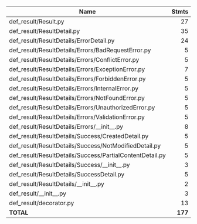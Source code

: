 | Name                                                      |    Stmts |     Miss |   Branch |   BrPart |    Cover |   Missing |
|---------------------------------------------------------- | -------: | -------: | -------: | -------: | -------: | --------: |
| def\_result/Result.py                                     |       27 |        0 |        6 |        0 |     100% |           |
| def\_result/ResultDetail.py                               |       35 |        0 |       14 |        0 |     100% |           |
| def\_result/ResultDetails/ErrorDetail.py                  |       24 |        0 |        6 |        0 |     100% |           |
| def\_result/ResultDetails/Errors/BadRequestError.py       |        5 |        0 |        0 |        0 |     100% |           |
| def\_result/ResultDetails/Errors/ConflictError.py         |        5 |        0 |        0 |        0 |     100% |           |
| def\_result/ResultDetails/Errors/ExceptionError.py        |        7 |        0 |        2 |        0 |     100% |           |
| def\_result/ResultDetails/Errors/ForbiddenError.py        |        5 |        0 |        0 |        0 |     100% |           |
| def\_result/ResultDetails/Errors/InternalError.py         |        5 |        0 |        0 |        0 |     100% |           |
| def\_result/ResultDetails/Errors/NotFoundError.py         |        5 |        0 |        0 |        0 |     100% |           |
| def\_result/ResultDetails/Errors/UnauthorizedError.py     |        5 |        0 |        0 |        0 |     100% |           |
| def\_result/ResultDetails/Errors/ValidationError.py       |        5 |        0 |        0 |        0 |     100% |           |
| def\_result/ResultDetails/Errors/\_\_init\_\_.py          |        8 |        0 |        0 |        0 |     100% |           |
| def\_result/ResultDetails/Success/CreatedDetail.py        |        5 |        0 |        0 |        0 |     100% |           |
| def\_result/ResultDetails/Success/NotModifiedDetail.py    |        5 |        0 |        0 |        0 |     100% |           |
| def\_result/ResultDetails/Success/PartialContentDetail.py |        5 |        0 |        0 |        0 |     100% |           |
| def\_result/ResultDetails/Success/\_\_init\_\_.py         |        3 |        0 |        0 |        0 |     100% |           |
| def\_result/ResultDetails/SuccessDetail.py                |        5 |        0 |        0 |        0 |     100% |           |
| def\_result/ResultDetails/\_\_init\_\_.py                 |        2 |        0 |        0 |        0 |     100% |           |
| def\_result/\_\_init\_\_.py                               |        3 |        0 |        0 |        0 |     100% |           |
| def\_result/decorator.py                                  |       13 |        0 |        2 |        0 |     100% |           |
|                                                 **TOTAL** |  **177** |    **0** |   **30** |    **0** | **100%** |           |
